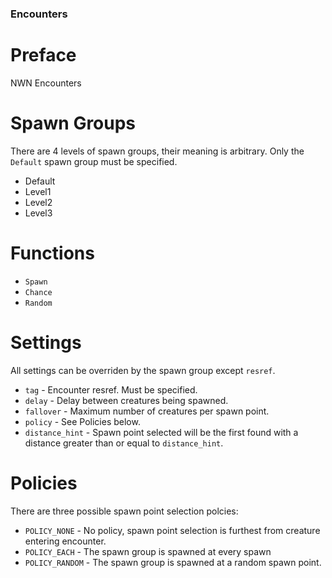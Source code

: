 ### Encounters

# Preface
NWN Encounters

# Spawn Groups
There are 4 levels of spawn groups, their meaning is arbitrary.  Only
the `Default` spawn group must be specified.

* Default
* Level1
* Level2
* Level3

# Functions
* `Spawn`
* `Chance`
* `Random`

# Settings
All settings can be overriden by the spawn group except `resref`.

* `tag` - Encounter resref.  Must be specified.
* `delay` - Delay between creatures being spawned.
* `fallover` - Maximum number of creatures per spawn point.
* `policy` - See Policies below.
* `distance_hint` - Spawn point selected will be the first found
with a distance greater than or equal to `distance_hint`.


# Policies
There are three possible spawn point selection polcies:

* `POLICY_NONE` - No policy, spawn point selection is furthest from
creature entering encounter.
* `POLICY_EACH` - The spawn group is spawned at every spawn
* `POLICY_RANDOM` - The spawn group is spawned at a random spawn
point.
